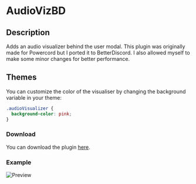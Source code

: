 # AudioVizBD

## Description

Adds an audio visualizer behind the user modal.
This plugin was originally made for Powercord but I ported it to BetterDiscord.
I also allowed myself to make some minor changes for better performance.

## Themes

You can customize the color of the visualiser by changing the background variable in your theme:

```css
.audioVisualizer {
  background-color: pink;
}
```

### Download

You can download the plugin [here](https://cyberfen.github.io/audiovizbd/AudioVizBD.plugin.js).

### Example

![Preview](https://i.imgur.com/z6yrA0i.gif)
